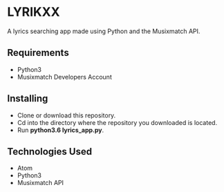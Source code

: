 # LYRIKXX
A lyrics searching app made using Python and the Musixmatch API.

## Requirements
* Python3
* Musixmatch Developers Account

## Installing
* Clone or download this repository.
* Cd into the directory where the repository you downloaded is located.
* Run **python3.6 lyrics_app.py**.

## Technologies Used
* Atom
* Python3
* Musixmatch API
